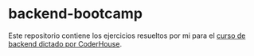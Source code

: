 # backend-bootcamp

Este repositorio contiene los ejercicios resueltos por mi para el [curso de backend dictado por CoderHouse](https://www.coderhouse.es/online/programacion-backend).